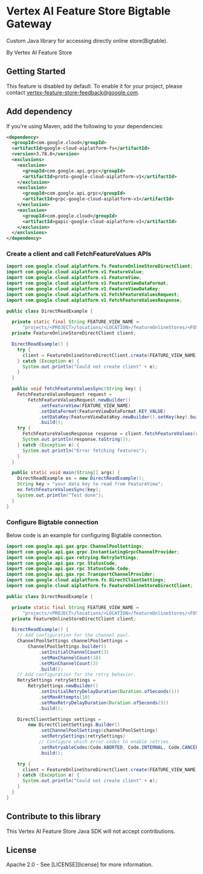 # Vertex AI Feature Store Bigtable Gateway

Custom Java library for accessing directly online store(Bigtable).

By Vertex AI Feature Store

## Getting Started

This feature is disabled by default. To enable it for your project,
please contact vertex-feature-store-feedback@google.com.

## Add dependency

If you're using Maven, add the following to your dependencies:

[//]: # ({x-version-update-start:google-genai:released})
```xml
<dependency>
  <groupId>com.google.cloud</groupId>
  <artifactId>google-cloud-aiplatform-fs</artifactId>
  <version>3.78.0</version>
  <exclusions>
    <exclusion>
      <groupId>com.google.api.grpc</groupId>
      <artifactId>proto-google-cloud-aiplatform-v1</artifactId>
    </exclusion>
    <exclusion>
      <groupId>com.google.api.grpc</groupId>
      <artifactId>grpc-google-cloud-aiplatform-v1</artifactId>
    </exclusion>
    <exclusion>
      <groupId>com.google.cloud</groupId>
      <artifactId>gapic-google-cloud-aiplatform-v1</artifactId>
    </exclusion>
  </exclusions>
</dependency>

```

### Create a client and call FetchFeatureValues APIs

```java
import com.google.cloud.aiplatform.fs.FeatureOnlineStoreDirectClient;
import com.google.cloud.aiplatform.v1.FeatureValue;
import com.google.cloud.aiplatform.v1.FeatureView;
import com.google.cloud.aiplatform.v1.FeatureViewDataFormat;
import com.google.cloud.aiplatform.v1.FeatureViewDataKey;
import com.google.cloud.aiplatform.v1.FetchFeatureValuesRequest;
import com.google.cloud.aiplatform.v1.FetchFeatureValuesResponse;

public class DirectReadExample {

  private static final String FEATURE_VIEW_NAME =
      "projects/<PROJECT>/locations/<LOCATION>/featureOnlineStores/<FOS>/featureViews/<FV>";
  private FeatureOnlineStoreDirectClient client;

  DirectReadExample() {
    try {
      client = FeatureOnlineStoreDirectClient.create(FEATURE_VIEW_NAME);
    } catch (Exception e) {
      System.out.println("Could not create client" + e);
    }
  }

  public void fetchFeatureValuesSync(String key) {
    FetchFeatureValuesRequest request =
        FetchFeatureValuesRequest.newBuilder()
            .setFeatureView(FEATURE_VIEW_NAME)
            .setDataFormat(FeatureViewDataFormat.KEY_VALUE)
            .setDataKey(FeatureViewDataKey.newBuilder().setKey(key).build())
            .build();
    try {
      FetchFeatureValuesResponse response = client.fetchFeatureValues(request);
      System.out.println(response.toString());
    } catch (Exception e) {
      System.out.println("Error fetching features");
    }
  }

  public static void main(String[] args) {
    DirectReadExample ex = new DirectReadExample();
    String key = "your data key to read from FeatureView";
    ex.fetchFeatureValuesSync(key);
    System.out.println("Test done");
  }
}
```

### Configure Bigtable connection

Below code is an example for configuring Bigtable connection.

```java
import com.google.api.gax.grpc.ChannelPoolSettings;
import com.google.api.gax.grpc.InstantiatingGrpcChannelProvider;
import com.google.api.gax.retrying.RetrySettings;
import com.google.api.gax.rpc.StatusCode;
import com.google.api.gax.rpc.StatusCode.Code;
import com.google.api.gax.rpc.TransportChannelProvider;
import com.google.cloud.aiplatform.fs.DirectClientSettings;
import com.google.cloud.aiplatform.fs.FeatureOnlineStoreDirectClient;

public class DirectReadExample {

  private static final String FEATURE_VIEW_NAME =
      "projects/<PROJECT>/locations/<LOCATION>/featureOnlineStores/<FOS>/featureViews/<FV>";
  private FeatureOnlineStoreDirectClient client;

  DirectReadExample() {
    // Add configuration for the channel pool.
    ChannelPoolSettings channelPoolSettings =
        ChannelPoolSettings.builder()
            .setInitialChannelCount(3)
            .setMaxChannelCount(10)
            .setMinChannelCount(3)
            .build();
    // Add configuration for the retry behavior.
    RetrySettings retrySettings =
        RetrySettings.newBuilder()
            .setInitialRetryDelayDuration(Duration.ofSeconds(1))
            .setMaxAttempts(10)
            .setMaxRetryDelayDuration(Duration.ofSeconds(5))
            .build();

    DirectClientSettings settings =
        new DirectClientSettings.Builder()
            .setChannelPoolSettings(channelPoolSettings)
            .setRetrySettings(retrySettings)
            // Configure which error codes to enable retries.
            .setRetryableCodes(Code.ABORTED, Code.INTERNAL, Code.CANCELLED)
            .build();

    try {
      client = FeatureOnlineStoreDirectClient.create(FEATURE_VIEW_NAME, settings);
    } catch (Exception e) {
      System.out.println("Could not create client" + e);
    }
  }
}

```

## Contribute to this library

This Vertex AI Feature Store Java SDK will not accept contributions.



## License

Apache 2.0 - See [LICENSE][license] for more information.
